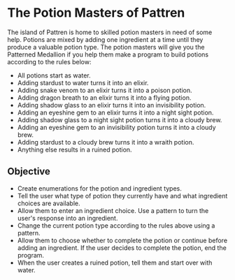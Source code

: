 # The Potion Masters of Pattren

The island of Pattren is home to skilled potion masters in need of some help. Potions are mixed by adding one ingredient at a time until they produce a valuable potion type. The potion masters will give you the Patterned Medallion if you help them make a program to build potions according to the rules below:

- All potions start as water.
- Adding stardust to water turns it into an elixir.
- Adding snake venom to an elixir turns it into a poison potion.
- Adding dragon breath to an elixir turns it into a flying potion.
- Adding shadow glass to an elixir turns it into an invisibility potion.
- Adding an eyeshine gem to an elixir turns it into a night sight potion.
- Adding shadow glass to a night sight potion turns it into a cloudy brew.
- Adding an eyeshine gem to an invisibility potion turns it into a cloudy brew.
- Adding stardust to a cloudy brew turns it into a wraith potion.
- Anything else results in a ruined potion.

## Objective

- Create enumerations for the potion and ingredient types.
- Tell the user what type of potion they currently have and what ingredient choices are available.
- Allow them to enter an ingredient choice. Use a pattern to turn the user's response into an ingredient.
- Change the current potion type according to the rules above using a pattern.
- Allow them to choose whether to complete the potion or continue before adding an ingredient. If the user decides to complete the potion, end the program.
- When the user creates a ruined potion, tell them and start over with water.
